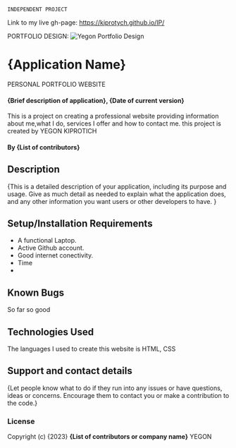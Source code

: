 
    INDEPENDENT PROJECT

 Link to my live gh-page:
 https://kiprotych.github.io/IP/


PORTFOLIO DESIGN:
![Yegon Portfolio Design](https://user-images.githubusercontent.com/132657175/236694926-65e2b34e-15db-484b-8103-7eba13a3a3cd.jpg)


# {Application Name}
PERSONAL PORTFOLIO WEBSITE


#### {Brief description of application}, {Date of current version}
This is a project on creating a professional website providing information about me,what I do, services I offer and how to contact me.
 this project is created by YEGON KIPROTICH


#### By **{List of contributors}**

## Description
{This is a detailed description of your application, including its purpose and usage.  Give as much detail as needed to explain what the application does, and any other information you want users or other developers to have. }

## Setup/Installation Requirements
* A functional Laptop.
* Active Github account.
* Good internet conectivity.
* Time
* 


## Known Bugs
So far so good


## Technologies Used
The languages I used to create this website is HTML, CSS


## Support and contact details
{Let people know what to do if they run into any issues or have questions, ideas or concerns.  Encourage them to contact you or make a contribution to the code.}


### License
Copyright (c) {2023} **{List of contributors or company name}** YEGON

